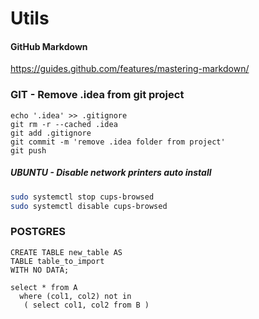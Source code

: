 # Utils #

#### GitHub Markdown ####
https://guides.github.com/features/mastering-markdown/

### GIT - Remove .idea from git project ###
```
echo '.idea' >> .gitignore
git rm -r --cached .idea
git add .gitignore
git commit -m 'remove .idea folder from project'
git push
```

##### UBUNTU - Disable network printers auto install #####
```bash
sudo systemctl stop cups-browsed
sudo systemctl disable cups-browsed
```

### POSTGRES ###
```
CREATE TABLE new_table AS 
TABLE table_to_import 
WITH NO DATA;
```

```
select * from A 
  where (col1, col2) not in
   ( select col1, col2 from B )
```
